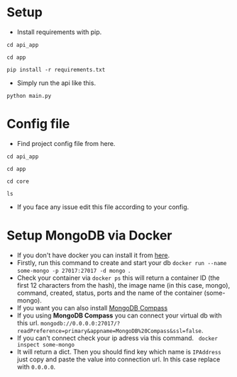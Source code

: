 # Setup

- Install requirements with pip.
```
cd api_app

cd app

pip install -r requirements.txt
```

- Simply run the api like this.

```
python main.py
```

# Config file

- Find project config file from here.

```
cd api_app

cd app

cd core

ls

```
- If you face any issue edit this file according to your config.

# Setup MongoDB via Docker
- If you don't have docker you can install it from [here](https://docs.docker.com/get-docker/).
- Firstly, run this command to create and start your db  ```docker run --name some-mongo -p 27017:27017 -d mongo ```.
- Check your container via ```docker ps``` this will return a container ID (the first 12 characters from the hash), the image name (in this case, mongo), command, created, status, ports and the name of the container (some-mongo).
- If you want you can also install [MongoDB Compass](https://www.mongodb.com/products/compass)
- If you using <b>MongoDB Compass</b> you can connect your virtual db with this url. ``` mongodb://0.0.0.0:27017/?readPreference=primary&appname=MongoDB%20Compass&ssl=false ```.
- If you can't connect check your ip adress via this command. ``` docker inspect some-mongo```
- It will return a dict. Then you should find key which name is ```IPAddress``` just copy and paste the value into connection url. In this case replace with ``` 0.0.0.0 ```.

